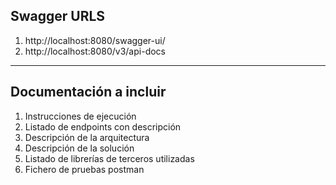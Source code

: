 ## Swagger URLS
1. http://localhost:8080/swagger-ui/
2. http://localhost:8080/v3/api-docs
---
## Documentación a incluir
1. Instrucciones de ejecución
2. Listado de endpoints con descripción
3. Descripción de la arquitectura
4. Descripción de la solución
5. Listado de librerías de terceros utilizadas
6. Fichero de pruebas postman
